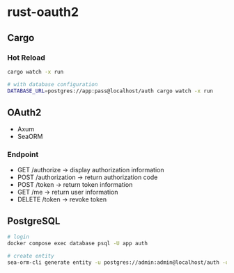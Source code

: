 # rust-oauth2

## Cargo

### Hot Reload

```bash
cargo watch -x run

# with database configuration
DATABASE_URL=postgres://app:pass@localhost/auth cargo watch -x run
```

## OAuth2

- Axum
- SeaORM

### Endpoint

- GET /authorize -> display authorization information
- POST /authorization -> return authorization code
- POST /token -> return token information
- GET /me -> return user information
- DELETE /token -> revoke token

## PostgreSQL

```zsh
# login
docker compose exec database psql -U app auth

# create entity
sea-orm-cli generate entity -u postgres://admin:admin@localhost/auth -o src/entity
```
